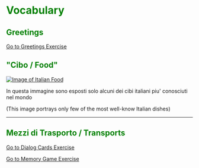 
<h1 style="color:green;"> Vocabulary </h1>

<h2 style="color:green;"> Greetings </h2>

<p>
<a style="float:right:" href="greetings.html" class="btn2">Go to Greetings Exercise</a>
</p>
<div style="clear.both;"> </div>





<h2 style="color:green;">"Cibo / Food" </h2>
   
<p>
   <a href="https://clipart4school.com/wp-content/uploads/2018/05/Italian-Food-Clipart-preview.jpg" title="Italian Food">
     
 <img class="imgLeft"
    src="https://clipart4school.com/wp-content/uploads/2018/05/Italian-Food-Clipart-preview.jpg" alt="Image of Italian Food">
   
   </a>

<p lang="it"> In questa immagine sono esposti solo alcuni dei cibi italiani piu' conosciuti nel mondo  </p>

<p lang="en">(This image portrays only few of the most well-know Italian dishes) </p> 
 
  <p style="clear:both;"></p>
  
  <hr>


<h2 style="color:green;"> Mezzi di Trasporto / Transports </h2>


<p>
<a style="float:right:" href="dialogcards.html" class="btn2">Go to Dialog Cards Exercise</a>
</p>
<div style="clear.both;"> </div>


<p>
<a style="float:right:" href="memorygame.html" class="btn2">Go to Memory Game Exercise</a>
</p>
<div style="clear.both;"> </div>

